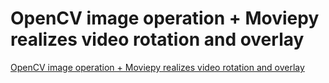 # OpenCV image operation + Moviepy realizes video rotation and overlay
[OpenCV image operation + Moviepy realizes video rotation and overlay](https://aiwithcloud.com/2022/09/19/opencv_image_operation__moviepy_realizes_video_rotation_and_overlay/)